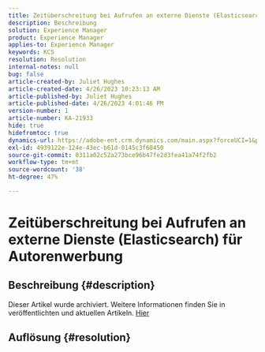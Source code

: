 ```yaml
---
title: Zeitüberschreitung bei Aufrufen an externe Dienste (Elasticsearch) für Autorenwerbung
description: Beschreibung
solution: Experience Manager
product: Experience Manager
applies-to: Experience Manager
keywords: KCS
resolution: Resolution
internal-notes: null
bug: false
article-created-by: Juliet Hughes
article-created-date: 4/26/2023 10:23:13 AM
article-published-by: Juliet Hughes
article-published-date: 4/26/2023 4:01:46 PM
version-number: 1
article-number: KA-21933
hide: true
hidefromtoc: true
dynamics-url: https://adobe-ent.crm.dynamics.com/main.aspx?forceUCI=1&pagetype=entityrecord&etn=knowledgearticle&id=4c95f155-1ce4-ed11-a7c7-6045bd0061cb
exl-id: 4939122e-124e-43ec-b61d-0145c3f60450
source-git-commit: 0311a02c52a273bce96b47fe2d3fea41a74f2fb2
workflow-type: tm+mt
source-wordcount: '38'
ht-degree: 47%

---
```


# Zeitüberschreitung bei Aufrufen an externe Dienste (Elasticsearch) für Autorenwerbung

## Beschreibung {#description}

Dieser Artikel wurde archiviert. Weitere Informationen finden Sie in veröffentlichten und aktuellen Artikeln. [Hier](https://experienceleague.adobe.com/search.html?lang=de#sort=relevancy)

## Auflösung {#resolution}
